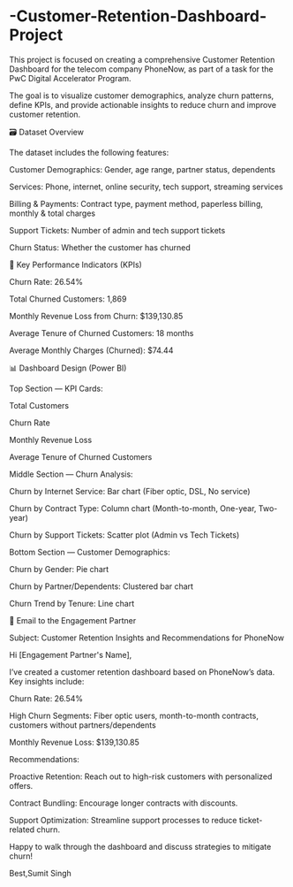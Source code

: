 # -Customer-Retention-Dashboard-Project
This project is focused on creating a comprehensive Customer Retention Dashboard for the telecom company PhoneNow, as part of a task for the PwC Digital Accelerator Program.

The goal is to visualize customer demographics, analyze churn patterns, define KPIs, and provide actionable insights to reduce churn and improve customer retention.

🗃️ Dataset Overview

The dataset includes the following features:

Customer Demographics: Gender, age range, partner status, dependents

Services: Phone, internet, online security, tech support, streaming services

Billing & Payments: Contract type, payment method, paperless billing, monthly & total charges

Support Tickets: Number of admin and tech support tickets

Churn Status: Whether the customer has churned

🎯 Key Performance Indicators (KPIs)

Churn Rate: 26.54%

Total Churned Customers: 1,869

Monthly Revenue Loss from Churn: $139,130.85

Average Tenure of Churned Customers: 18 months

Average Monthly Charges (Churned): $74.44

📊 Dashboard Design (Power BI)

Top Section — KPI Cards:

Total Customers

Churn Rate

Monthly Revenue Loss

Average Tenure of Churned Customers

Middle Section — Churn Analysis:

Churn by Internet Service: Bar chart (Fiber optic, DSL, No service)

Churn by Contract Type: Column chart (Month-to-month, One-year, Two-year)

Churn by Support Tickets: Scatter plot (Admin vs Tech Tickets)

Bottom Section — Customer Demographics:

Churn by Gender: Pie chart

Churn by Partner/Dependents: Clustered bar chart

Churn Trend by Tenure: Line chart

📧 Email to the Engagement Partner

Subject: Customer Retention Insights and Recommendations for PhoneNow

Hi [Engagement Partner's Name],

I’ve created a customer retention dashboard based on PhoneNow’s data. Key insights include:

Churn Rate: 26.54%

High Churn Segments: Fiber optic users, month-to-month contracts, customers without partners/dependents

Monthly Revenue Loss: $139,130.85

Recommendations:

Proactive Retention: Reach out to high-risk customers with personalized offers.

Contract Bundling: Encourage longer contracts with discounts.

Support Optimization: Streamline support processes to reduce ticket-related churn.

Happy to walk through the dashboard and discuss strategies to mitigate churn!

Best,Sumit Singh
